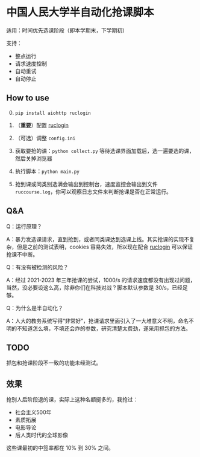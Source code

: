 # 中国人民大学半自动化抢课脚本

适用：时间优先选课阶段（即本学期末，下学期初）

支持：

- 整点运行
- 请求速度控制
- 自动重试
- 自动停止

## How to use

0. `pip install aiohttp ruclogin`

1. （**重要**）配置 [ruclogin](https://github.com/panjd123/ruclogin)

2. （可选）调整 `config.ini`

4. 获取要抢的课：`python collect.py` 等待选课界面加载后，选一遍要选的课，然后关掉浏览器

5. 执行脚本：`python main.py`

6. 抢到课或同类别选满会输出到控制台，速度监控会输出到文件 `ruccourse.log`，你可以观察日志文件来判断抢课是否在正常运行。

## Q&A

Q：运行原理？

A：暴力发选课请求，直到抢到，或者同类课达到选课上线。其实抢课的实现不复杂，但是之前的测试表明，cookies 容易失效，所以现在配合 [ruclogin](https://github.com/panjd123/ruclogin) 可以保证抢课不中断。

Q：有没有被检测的风险？

A：经过 2021-2023 年三年抢课的尝试，1000/s 的请求速度都没有出现过问题，当然，没必要设这么高，除非你们在科技对战？脚本默认参数是 30/s，已经足够。

Q：为什么是半自动化？

A：人大的教务系统写得“非常好”，抢课请求里面引入了一大堆意义不明，命名不明的不知道怎么填，不填还会炸的参数，研究清楚太费劲，遂采用抓包的方法。

## TODO

抓包和抢课阶段不一致的功能未经测试。

## 效果

抢别人后阶段退的课，实际上这种名额挺多的，我抢过：

- 社会主义500年
- 素质拓展
- 电影导论
- 后人类时代的全球影像

这些课最初的中签率都在 10% 到 30% 之间。